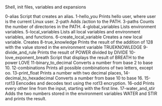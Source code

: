 Shell, init files, variables and expansions

0-alias Script that creates an alias.
1-hello_you Prints hello user, where user is the current Linux user.
2-path Adds /action to the PATH.
3-paths Counts the number of directories in the PATH.
4-global_variables Lists environment variables.
5-local_variables Lists all local variables and environment variables, and functions.
6-create_local_variable Creates a new local variable.
Creates 8-true_knowledge Prints the result of the addition of 128 with the value stored in the environment variable TRUEKNOWLEDGE
9-divide_and_rule Prints the result of POWER divided by DIVIDE
10-love_exponent_breath Script that displays the result of BREATH to the power LOVE
11-binary_to_decimal Converts a number from base 2 to base 10.
12-combinations Prints all possible combinations of two letters, except oo.
13-print_float Prints a number with two decimal places,
14-decimal_to_hexadecimal Converts a number from base 10 to base 16.
15-rot13 Eencodes and decodes text using the rot13 encryption.
16-odd Prints every other line from the input, starting with the first line.
17-water_and_stir Adds the two numbers stored in the environment variables WATER and STIR and prints the result.
